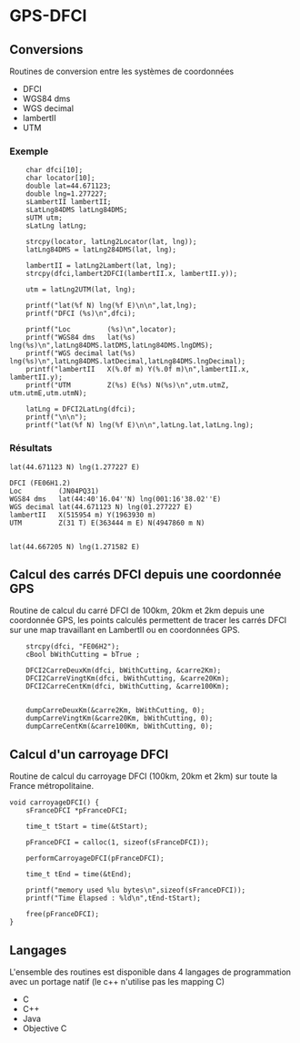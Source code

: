 # GPS-DFCI

## Conversions

Routines de conversion entre les systèmes de coordonnées
   -   DFCI
   -   WGS84 dms
   -   WGS decimal
   -   lambertII
   -   UTM

### Exemple
```
    char dfci[10];
    char locator[10];
    double lat=44.671123;
    double lng=1.277227;
    sLambertII lambertII;
    sLatLng84DMS latLng84DMS;
    sUTM utm;
    sLatLng latLng;

    strcpy(locator, latLng2Locator(lat, lng));
    latLng84DMS = latLng284DMS(lat, lng);
    
    lambertII = latLng2Lambert(lat, lng);
    strcpy(dfci,lambert2DFCI(lambertII.x, lambertII.y));
    
    utm = latLng2UTM(lat, lng);
    
    printf("lat(%f N) lng(%f E)\n\n",lat,lng);
    printf("DFCI (%s)\n",dfci);

    printf("Loc         (%s)\n",locator);
    printf("WGS84 dms   lat(%s) lng(%s)\n",latLng84DMS.latDMS,latLng84DMS.lngDMS);
    printf("WGS decimal lat(%s) lng(%s)\n",latLng84DMS.latDecimal,latLng84DMS.lngDecimal);
    printf("lambertII   X(%.0f m) Y(%.0f m)\n",lambertII.x, lambertII.y);
    printf("UTM         Z(%s) E(%s) N(%s)\n",utm.utmZ, utm.utmE,utm.utmN);
    
    latLng = DFCI2LatLng(dfci);
    printf("\n\n");
    printf("lat(%f N) lng(%f E)\n\n",latLng.lat,latLng.lng);
```

### Résultats

```
lat(44.671123 N) lng(1.277227 E)

DFCI (FE06H1.2)
Loc         (JN04PQ31)
WGS84 dms   lat(44:40'16.04''N) lng(001:16'38.02''E)
WGS decimal lat(44.671123 N) lng(01.277227 E)
lambertII   X(515954 m) Y(1963930 m)
UTM         Z(31 T) E(363444 m E) N(4947860 m N)


lat(44.667205 N) lng(1.271582 E)
```

## Calcul des carrés DFCI depuis une coordonnée GPS

Routine de calcul du carré DFCI de 100km, 20km et 2km depuis une coordonnée GPS, les points calculés permettent de tracer les carrés DFCI sur une map travaillant en LambertII ou en coordonnées GPS.

```
    strcpy(dfci, "FE06H2");
    cBool bWithCutting = bTrue ;
    
    DFCI2CarreDeuxKm(dfci, bWithCutting, &carre2Km);
    DFCI2CarreVingtKm(dfci, bWithCutting, &carre20Km);
    DFCI2CarreCentKm(dfci, bWithCutting, &carre100Km);

    
    dumpCarreDeuxKm(&carre2Km, bWithCutting, 0);
    dumpCarreVingtKm(&carre20Km, bWithCutting, 0);
    dumpCarreCentKm(&carre100Km, bWithCutting, 0);
```

## Calcul d'un carroyage DFCI

Routine de calcul du carroyage DFCI (100km, 20km et 2km) sur toute la France métropolitaine.

```
void carroyageDFCI() {
    sFranceDFCI *pFranceDFCI;
    
    time_t tStart = time(&tStart);
    
    pFranceDFCI = calloc(1, sizeof(sFranceDFCI));
    
    performCarroyageDFCI(pFranceDFCI);
    
    time_t tEnd = time(&tEnd);
    
    printf("memory used %lu bytes\n",sizeof(sFranceDFCI));
    printf("Time Elapsed : %ld\n",tEnd-tStart);
    
    free(pFranceDFCI);
}
```

## Langages

L'ensemble des routines est disponible dans 4 langages de programmation avec un portage natif (le c++ n'utilise pas les mapping C)
   -   C
   -   C++
   -   Java
   -   Objective C
  


